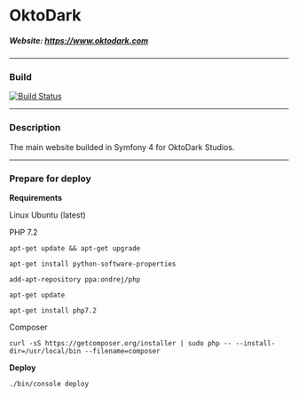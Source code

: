 # OktoDark

##### Website: https://www.oktodark.com

-------------

### Build
[![Build Status](https://travis-ci.com/OktoDark/OktoDark-website.svg?branch=master)](https://travis-ci.com/OktoDark/OktoDark-website)

-------------
### Description
The main website builded in Symfony 4 for OktoDark Studios.

-------------
### Prepare for deploy
**Requirements**

Linux Ubuntu (latest)

PHP 7.2

`apt-get update && apt-get upgrade`

`apt-get install python-software-properties`

`add-apt-repository ppa:ondrej/php`

`apt-get update`

`apt-get install php7.2`

Composer

`curl -sS https://getcomposer.org/installer | sudo php -- --install-dir=/usr/local/bin --filename=composer`

**Deploy**

`./bin/console deploy`
